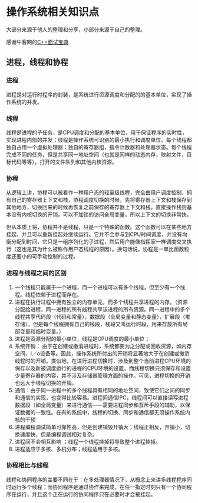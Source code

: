 # 操作系统相关知识点

大部分来源于他人的整理和分享，小部分来源于自己的整理。

感谢牛客网的[C++面试宝典](https://www.nowcoder.com/tutorial/93/8ba2828006dd42879f3a9029eabde9f1)

## 进程，线程和协程

### 进程
进程是对运行时程序的封装，是系统进行资源调度和分配的的基本单位，实现了操作系统的并发。

### 线程
线程是进程的子任务，是CPU调度和分配的基本单位，用于保证程序的实时性，实现进程内部的并发；线程是操作系统可识别的最小执行和调度单位。每个线程都独自占用一个虚拟处理器：独自的寄存器组，指令计数器和处理器状态。每个线程完成不同的任务，但是共享同一地址空间（也就是同样的动态内存，映射文件，目标代码等等），打开的文件队列和其他内核资源。

### 协程
从逻辑上讲，协程可以被看作一种用户态的轻量级线程，完全由用户调度控制，拥有自己的寄存器上下文和栈，协程调度切换的时候，先将寄存器上下文和栈保存到其他地方，切换回来的时候再恢复之前保存的寄存器上下文和栈。直接操作栈则基本没有内核切换的开销，可以不加锁的访问全局变量，所以上下文的切换非常快。

但从本质上将，协程并不是线程，只是一个特殊的函数。这个函数可以在某些地方挂起，并且可以重新挂起处继续运行。它并不会参与到CPU时间调度，并没有均衡分配到时间，它只是一组序列化的子过程，然后用户能像指挥家一样调度交叉执行（这也是其为什么被称作用户态线程的原因）。换句话说，协程是一串比函数粒度还要小的可手动控制的过程。


### 进程与线程之间的区别
1. 一个线程只能属于一个进程，而一个进程可以有多个线程，但至少有一个线程。线程依赖于进程而存在。
2. 进程在执行过程中拥有独立的内存单元，而多个线程共享进程的内存。（资源分配给进程，同一进程的所有线程共享该进程的所有资源。同一进程中的多个线程共享代码段（代码和常量），数据段（全局变量和静态变量），扩展段（堆存储）。但是每个线程拥有自己的栈段，栈段又叫运行时段，用来存放所有局部变量和临时变量。）
3. 进程是资源分配的最小单位，线程是CPU调度的最小单位；
4. 系统开销： 由于在创建或撤消进程时，系统都要为之分配或回收资源，如内存空间、I／o设备等。因此，操作系统所付出的开销将显著地大于在创建或撤消线程时的开销。类似地，在进行进程切换时，涉及到整个当前进程CPU环境的保存以及新被调度运行的进程的CPU环境的设置。而线程切换只须保存和设置少量寄存器的内容，并不涉及存储器管理方面的操作。可见，进程切换的开销也远大于线程切换的开销。
5. 通信：由于同一进程中的多个线程具有相同的地址空间，致使它们之间的同步和通信的实现，也变得比较容易。进程间通信IPC，线程间可以直接读写进程数据段（如全局变量）来进行通信——需要进程同步和互斥手段的辅助，以保证数据的一致性。在有的系统中，线程的切换、同步和通信都无须操作系统内核的干预
6. 进程编程调试简单可靠性高，但是创建销毁开销大；线程正相反，开销小，切换速度快，但是编程调试相对复杂。
7. 进程间不会相互影响 ；线程一个线程挂掉将导致整个进程挂掉。
8. 进程适应于多核、多机分布；线程适用于多核。

### 协程相比与线程
线程和协同程序的主要不同在于：在多处理器情况下，从概念上来讲多线程程序同时运行多个线程；而协同程序是通过协作来完成，在任一指定时刻只有一个协同程序在运行，并且这个正在运行的协同程序只在必要时才会被挂起。

